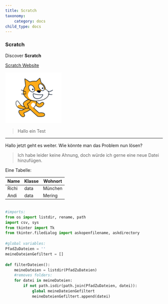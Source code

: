 ```yaml
---
title: Scratch
taxonomy:
    category: docs
child_type: docs
---
```


### Scratch

Discover **Scratch**

[Scratch Website](https://scratch.mit.edu/)

![alt](../images/chrome_s4a4TtTTX8.png)

> Hallo ein Test

----------
Hallo jetzt geht es weiter. Wie könnte man das Problem nun lösen?

>Ich habe leider keine Ahnung, doch würde ich gerne eine neue Datei hinzufügen.

Eine Tabelle:

| Name | Klasse | Wohnort |
| ------ | ------ | -|
| Richi | data | München |
| Andi | data | Mering |

```python

#imports:
from os import listdir, rename, path
import csv, sys
from tkinter import Tk
from tkinter.filedialog import askopenfilename, askdirectory

#global variables:
PfadZuDateien = ''
meineDateienGefiltert = []

def filterDateien():
    meineDateien = listdir(PfadZuDateien)
    #removes folders:
    for datei in meineDateien:
        if not path.isdir(path.join(PfadZuDateien, datei)):
            global meineDateienGefiltert
            meineDateienGefiltert.append(datei)

```
